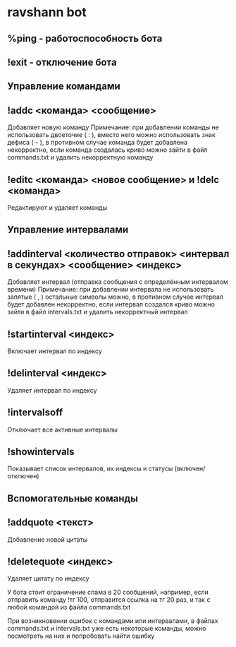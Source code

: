 # ravshann bot

## %ping - работоспособность бота
## !exit - отключение бота

## Управление командами

## !addc <команда> <сообщение>
Добавляет новую команду 
Примечание: при добавлении команды не использовать двоеточие ( : ), вместо него можно использовать знак дефиса ( - ), в противном случае команда будет добавлена некорректно, если команда создалась криво можно зайти в файл commands.txt и удалить некорректную команду

## !editc <команда> <новое сообщение> и !delc <команда>
Редактируют и удаляет команды

## Управление интервалами

## !addinterval <количество отправок> <интервал в секундах> <сообщение> <индекс>
Добавляет интервал (отправка сообщения с определённым интервалом времени)
Примечание: при добавлении интервала не использовать запятые ( , ) остальные символы можно, в противном случае интервал будет добавлен некорректно, если интервал создался криво можно зайти в файл intervals.txt и удалить некорректный интервал

## !startinterval <индекс>
Включает интервал по индексу

## !delinterval <индекс>
Удаляет интервал по индексу

## !intervalsoff
Отключает все активные интервалы

## !showintervals
Показывает список интервалов, их индексы и статусы (включен/отключен)

## Вспомогательные команды

## !addquote <текст>
Добавление новой цитаты

## !deletequote <индекс>
Удаляет цитату по индексу

У бота стоит ограничение спама в 20 сообщений, например, если отправить команду !тг 100, отправится ссылка на тг 20 раз, и так с любой командой из файла commands.txt

При возникновении ошибок с командами или интервалами, в файлах commands.txt и intervals.txt уже есть некоторые команды, можно посмотреть на них и попробовать найти ошибку
